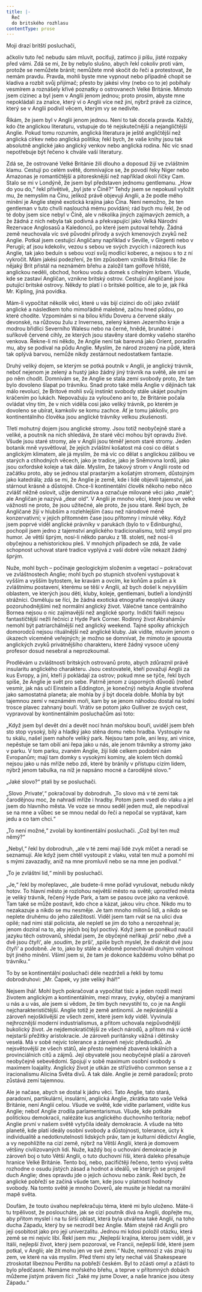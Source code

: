 ```yaml
---
title: |-
  Řeč
  do britského rozhlasu
contentType: prose
---
```


Moji drazí britští posluchači,

ačkoliv tuto řeč nebudu sám mluvit, pociťuji, zatímco ji píšu, jisté rozpaky před vámi. Zdá se mi, že by nebylo slušno, abych řekl cokoliv proti vám, protože se nemůžete bránit; nemůžete mně skočit do řeči a protestovat, že nemám pravdu. Pravda, mohli byste mne vypnout nebo případně chopit se kladiva a rozbít svůj přijímač; přesto by jakési vlny (nebo co to je) pobíhaly vesmírem a roznášely křivé poznatky o ostrovanech Velké Británie. Mimoto jsem cizinec a byl jsem v Anglii jenom jednou; proto prosím, abyste mne nepokládali za znalce, který ví o Anglii více než jiní, nýbrž právě za cizince, který se v Anglii podivil věcem, kterým vy se nedivíte.

Říkám, že jsem byl v Anglii jenom jednou. Není to tak docela pravda. Každý, kdo čte anglickou literaturu, vstupuje do té nejskutečnější a nejangličtější Anglie. Pokud tomu rozumím, anglická literatura je ještě angličtější než anglická církev nebo anglická politika; řekl bych, že vaše knihy jsou tak absolutně anglické jako anglický venkov nebo anglická rodina. Nic víc snad nepotřebuje být řečeno k chvále vaší literatury.

Zdá se, že ostrované Velké Británie žili dlouho a doposud žijí ve zvláštním klamu. Cestují po celém světě, domnívajíce se, že povodí řeky Niger nebo Amazonas je romantičtější a pitoresknější než například okolí říčky Cam. Stalo se mi v Londýně, že jsem byl představen jednomu gentlemanu. „How do you do,“ řekl přívětivě, „byl jste v Číně?“ Tehdy jsem se nepokusil vyložit mu, že nemyslím na Čínu, jelikož právě objevuji Anglii, a že podle mého mínění je Anglie stejně exotická krajina jako Čína. Není nemožno, že ten gentleman v tuto chvíli naslouchá mému povídání; rád bych mu řekl, že od té doby jsem sice nebyl v Číně, ale v několika jiných zajímavých zemích, a že žádná z nich nebyla tak podivná a překvapující jako Velká Národní Rezervace Anglosasů a Kaledonců, po které jsem putoval tehdy. Žádná země neuchovala víc své původní přírody a svých kmenových zvyků než Anglie. Potkal jsem cestující Angličany například v Seville, v Girgenti nebo v Perugii; ať jsou kdekoliv, vezou s sebou ve svých zvycích i názorech kus Anglie, tak jako beduín s sebou vozí svůj modlicí koberec, a nejsou s to z ní vykročit. Mám jakési podezření, že tím způsobem vznikla Britská říše: že nějaký Brit přistál na neznámém břehu a založil tam golfové hřiště, anglickou neděli, obchod, horkou vodu a domek s cihelným krbem. Všude, kde se zastaví Angličan, vznikne britský ostrov. Cestující Angličané jsou putující britské ostrovy. Někdy to platí i o britské politice, ale to je, jak říká Mr. Kipling, jiná povídka.

Mám-li vypočítat několik věcí, které u vás bijí cizinci do očí jako zvlášť anglické a následkem toho mimořádně malebné, začnu hned půdou, po které chodíte. Vzpomínám si na bílou křídu Doveru a červené skály devonské, na růžovou žulu z Inverness, zelený kámen Jezerního kraje a modrou břidlici Severního Walesu nebo na černé, hnědé, brunátné i suříkově červené cihly, ze kterých jsou stavěny staré domky vašeho starého venkova. Řekne-li mi někdo, že Anglie není tak barevná jako Orient, poradím mu, aby se podíval na půdu Anglie. Myslím, že národ zrozený na půdě, která tak oplývá barvou, nemůže nikdy zestárnout nedostatkem fantazie.

Druhý veliký dojem, se kterým se potká poutník v Anglii, je anglický trávník, neboť nejenom je zelený a hustý jako žádný jiný trávník na světě, ale smí se po něm chodit. Domnívám se, že Anglie se stala zemí svobody proto, že tam bylo dovoleno šlapat po trávníku. Snad proto také měla Anglie v dějinách tak málo revolucí, že Britové mohli svůj instinkt svobody stále ukájet pouhým kráčením po lukách. Nepovažuju za vyloučeno ani to, že Británie počala ovládat vlny tím, že v nich viděla cosi jako veliký trávník, po kterém je dovoleno se ubírat, kamkoliv se komu zachce. Ať je tomu jakkoliv, pro kontinentálního člověka jsou anglické trávníky velkou zkušeností.

Třetí mohutný dojem jsou anglické stromy. Jsou totiž neobyčejně staré a veliké, a poutník na nich shledává, že staré věci mohou být opravdu živé. Všude jsou staré stromy, ale v Anglii jsou téměř jenom staré stromy. Jeden botanik mně vysvětloval, že jejich zvláštní košatost má cosi co dělat s anglickým klimatem, ale já myslím, že má víc co dělat s anglickou zálibou ve starých a ctihodných věcech, jako je tradice, jako je Sněmovna lordů, jako jsou oxfordské koleje a tak dále. Myslím, že takový strom v Anglii roste od začátku proto, aby se jednou stal prastarým a košatým stromem, důstojným jako katedrála; zdá se mi, že Anglie je země, kde i lidé objevili tajemství, jak stárnout krásně a důstojně. Chce-li kontinentální člověk někoho nebo něco zvlášť něžně oslovit, užije deminutiva a označuje milované věci jako „malé“; ale Angličan je nazývá „dear old“. V Anglii je mnoho věcí, které jsou ve velké vážnosti ne proto, že jsou užitečné, ale proto, že jsou staré. Řekl bych, že Angličané žijí v hlubším a rozlehlejším času než národové méně konzervativní; v jejich přítomném čase jsou přítomny i minulé věky. Když jsem poprvé viděl anglické právníky v parukách (bylo to v Edinburghu), pochopil jsem jedno z tajemství anglického tradicionalismu, totiž smysl pro humor. Je větší šprým, nosí-li někdo paruku z 18. století, než nosí-li obyčejnou a nehistorickou pleš. V mnohých případech se zdá, že vaše schopnost uchovat staré tradice vyplývá z vaší dobré vůle nekazit žádný šprým.

Nuže, mohl bych – počínaje geologickým složením a vegetací – pokračovat ve zvláštnostech Anglie; mohl bych po stupních stvoření vystupovat k vyšším a vyšším bytostem, ke kravám a ovcím, ke koňům a psům a k zvláštnímu postavení, kterému se těší v Anglii, až bych došel k nejvyšším oblastem, ve kterých jsou děti, kluby, koleje, gentlemani, butleři a londýnští strážníci. Osměluju se říci, že žádná exotická etnografie neoplývá úkazy pozoruhodnějšími než normální anglický život. Válečné tance centrálního Bornea nejsou o nic zajímavější než anglické sporty. Indičtí fakíři nejsou fantastičtější nežli řečníci z Hyde Park Corner. Rodinný život Abrahámův nemohl být patriarchálnější než anglický weekend. Tajné spolky afrických domorodců nejsou rituálnější než anglické kluby. Jak vidíte, mluvím jenom o úkazech víceméně veřejných; je možno se domnívat, že mimoto je spousta anglických zvyků privátnějšího charakteru, které žádný vysoce učený profesor dosud nesebral a neprozkoumal.

Prodlévám u zvláštností britských ostrovanů proto, abych zdůraznil právě insularitu anglického charakteru. Jsou cestovatelé, kteří považují Anglii za kus Evropy, a jiní, kteří ji pokládají za ostrov; pokud mne se týče, řekl bych spíše, že Anglie je svět pro sebe. Patrně jenom z úsporných důvodů (neboť vesmír, jak nás učí Einstein a Eddington, je konečný) nebyla Anglie stvořena jako samostatná planeta; ale mohla by jí být docela dobře. Mohla by být tajemnou zemí v neznámém moři, kam by se jenom náhodou dostal na lodní trosce plavec zahnaný bouří. Vrátiv se potom jako Gulliver ze svých cest, vypravoval by kontinentálním posluchačům asi toto:

„Když jsem byl devět dní a devět nocí hnán mořskou bouří, uviděl jsem břeh sto stop vysoký, bílý a hladký jako stěna domu nebo hradba. Vystoupiv na tu skálu, našel jsem nahoře veliký park. Nejsou tam pole, ani lesy, ani vinice, nepěstuje se tam obilí ani řepa jako u nás, ale jenom trávníky a stromy jako v parku. V tom parku, zvaném Anglie, žijí lidé celkem podobní nám Evropanům; mají tam domky s vysokými komíny, ale kolem těch domků nejsou jako u nás mříže nebo zdi, které by bránily v přístupu cizím lidem, nýbrž jenom tabulka, na níž je napsáno mocné a čarodějné slovo.“

„Jaké slovo?“ ptali by se posluchači.

„Slovo ‚Private‘,“ pokračoval by dobrodruh. „To slovo má v té zemi tak čarodějnou moc, že nahradí mříže i hradby. Potom jsem vsedl do vlaku a jel jsem do hlavního města. Ve voze se mnou seděl jeden muž, ale nepodíval se na mne a vůbec se se mnou nedal do řeči a nepočal se vyptávat, kam jedu a co tam chci.“

„To není možné,“ zvolali by kontinentální posluchači. „Což byl ten muž němý?“

„Nebyl,“ řekl by dobrodruh, „ale v té zemi mají lidé zvyk mlčet a neradi se seznamují. Ale když jsem chtěl vystoupit z vlaku, vstal ten muž a pomohl mi s mými zavazadly, aniž na mne promluvil nebo se na mne jen podíval.“

„To je zvláštní lid,“ mínili by posluchači.

„Je,“ řekl by mořeplavec, „ale budete-li mne pořád vyrušovat, nebudu nikdy hotov. To hlavní město je rozlohou největší město na světě; uprostřed města je veliký trávník, řečený Hyde Park, a tam se pasou ovce jako na venkově. Tam také se může postavit, kdo chce a kázat, jakou víru chce. Nikdo mu to nezakazuje a nikdo se mu nesměje. Je tam mnoho milionů lidí, a nikdo se neplete druhému do jeho záležitostí. Viděl jsem tam rvát se na ulici dva opilé; nad nimi stál policista, ale nepletl se jim do toho a nerozehnal je; jenom dozíral na to, aby jejich boj byl poctivý. Když jsem se poněkud naučil jazyku těch ostrovanů, shledal jsem, že obyčejně neříkají ‚prší‘ nebo ‚dvě a dvě jsou čtyři‘, ale ‚soudím, že prší‘, ‚spíše bych myslel, že dvakrát dvě jsou čtyři‘ a podobně. Je to, jako by stále a vědomě ponechávali druhým volnost být jiného mínění. Všiml jsem si, že tam je dokonce každému volno běhat po trávníku.“

To by se kontinentální posluchači déle nezdrželi a řekli by tomu dobrodruhovi: „Mr. Čapek, vy jste veliký lhář!“

Nejsem lhář. Mohl bych pokračovat a vypočítat tisíc a jeden rozdíl mezi životem anglickým a kontinentálním, mezi mravy, zvyky, obyčeji a manýrami u nás a u vás, ale jsem si vědom, že tím bych nevystihl to, co je na Anglii nejcharakterističtější. Anglie totiž je země antinomií. Je nejkrásnější a zároveň nejošklivější ze všech zemí, které jsem kdy viděl. Vyvinula nejhroznější moderní industrialismus, a přitom uchovala nejpůvodnější bukolický život. Je nejdemokratičtější ze všech národů, a přitom má v úctě nejstarší přežitky aristokracie. Je zároveň puritánsky vážná i dětinsky veselá. Má v sobě nejvíc tolerance a zároveň nejvíc předsudků. Je nejsvětovější ze všech států, ale přesto nejméně zbavená lokálních a provinciálních citů a zájmů. Její obyvatelé jsou neobyčejně plaší a zároveň neobyčejně sebevědomí. Spojují v sobě maximum osobní svobody s maximem loajality. Anglický život je utkán ze střízlivého common sense a z iracionalismu Alicina Světa divů. A tak dále. Anglie je země paradoxů; proto zůstává zemí tajemnou.

Ale je načase, abych se dostal k jádru věci. Tato Anglie, tato stará, paradoxní, partikulární, insulární, anglická Anglie, zkrátka tato vaše Velká Británie, není Anglií celou. Všude ve světě, kde vidíte parlament, vidíte kus Anglie; neboť Anglie zrodila parlamentarismus. Všude, kde potkáte politickou demokracii, nalézáte kus anglického duchovního teritoria; neboť Anglie první v našem světě vytyčila ideály demokracie. A všude na této planetě, kde platí ideály osobní svobody a důstojnosti, tolerance, úcty k individualitě a nedotknutelnosti lidských práv, tam je kulturní dědictví Anglie, a vy nepohlížíte na cizí země, nýbrž na Větší Anglii, která je domovem většiny civilizovaných lidí. Nuže, každý boj o uchování demokracie je zároveň boj o tuto Větší Anglii, o tuto duchovní říši, která daleko přesahuje hranice Velké Británie. Tento boj, nebo, pacifičtěji řečeno, tento vývoj světa rozhodne o osudu jistých zásad a hodnot a ideálů, ve kterých se projevil duch Anglie; dnes opravdu jde o jejich úchovu nebo zánik. Řekl bych, že anglické pobřeží se začíná všude tam, kde jsou v platnosti hodnoty svobody. Na tomto světě je mnoho Doverů, ale musíte je hledat na morální mapě světa.

Doufám, že touto úvahou nepřekračuju téma, které mi bylo uloženo. Máte-li tu trpělivost, že posloucháte, jak se cizí poutník dívá na Anglii, dopřejte mu, aby přitom myslel i na tu širší oblast, která byla utvářena také Anglií, na toho ducha Západu, který by se nezrodil bez Anglie. Mám stejně rád Anglii pro její osobitost jako pro její univerzalitu. Jednou mi kdosi položil otázku, která země se mi nejvíc líbí. Řekl jsem mu: „Nejlepší krajina, kterou jsem viděl, je v Itálii, nejlepší život, který jsem pozoroval, ve Francii, nejlepší lidé, které jsem potkal, v Anglii; ale žít mohu jen ve své zemi.“ Nuže, nemnozí z vás znají tu zem, ve které na vás myslím. Před třemi sty lety nechal váš Shakespeare ztroskotat líbeznou Perditu na pobřeží českém. Byl to zčásti omyl a zčásti to bylo předčasné. Nemáme mořského břehu, a teprve v přítomných dobách můžeme jistým právem říci: „Také my jsme Dover, a naše hranice jsou útesy Západu.“
